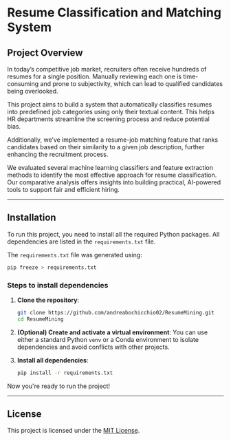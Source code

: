 # Resume Classification and Matching System

## Project Overview

In today’s competitive job market, recruiters often receive hundreds of resumes for a single position. Manually reviewing each one is time-consuming and prone to subjectivity, which can lead to qualified candidates being overlooked.

This project aims to build a system that automatically classifies resumes into predefined job categories using only their textual content. This helps HR departments streamline the screening process and reduce potential bias.

Additionally, we’ve implemented a resume-job matching feature that ranks candidates based on their similarity to a given job description, further enhancing the recruitment process.

We evaluated several machine learning classifiers and feature extraction methods to identify the most effective approach for resume classification. Our comparative analysis offers insights into building practical, AI-powered tools to support fair and efficient hiring.

---

## Installation

To run this project, you need to install all the required Python packages. All dependencies are listed in the `requirements.txt` file.

The `requirements.txt` file was generated using:

```bash
pip freeze > requirements.txt
````

### Steps to install dependencies

1. **Clone the repository**:

   ```bash
   git clone https://github.com/andreabochicchio02/ResumeMining.git
   cd ResumeMining

2. **(Optional) Create and activate a virtual environment**:
    You can use either a standard Python `venv` or a Conda environment to isolate dependencies and avoid conflicts with other projects.

3. **Install all dependencies**:

   ```bash
   pip install -r requirements.txt

Now you're ready to run the project!

---

## License

This project is licensed under the [MIT License](LICENSE).